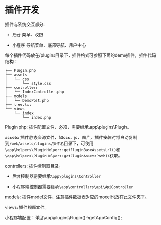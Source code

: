 # 插件开发


插件与系统交互部分:
 
- 后台 菜单、权限

- 小程序 导航菜单、底部导航、用户中心

每个插件代码放在/plugins目录下，插件格式可参照下面的demo插件，插件代码结构：
```
├── Plugin.php
├── assets
│   └── css
│       └── style.css
├── controllers
│   └── IndexController.php
├── models
│   └── DemoPost.php
├── tree.txt
└── views
    └── index
        └── index.php
```

Plugin.php: 插件配置文件，必须，需要继承\app\plugins\Plugin。

assets: 插件静态资源文件，如css、js、图片，插件安装时将自动复制到`/web/assets/plugins/插件名`目录下，可使用`\app\helpers\PluginHelper::getPluginBaseAssetsUrl()`和`\app\helpers\PluginHelper::getPluginAssetsPath()`获取。

controllers: 插件控制器目录。

- 后台控制器需要继承`\app\plugins\Controller`

- 小程序端控制器需要继承`\app\controllers\api\ApiController`

models: 插件model文件，注意插件数据表对应的model也放在此文件夹下。

views: 插件视图文件。

小程序端配置：详见\app\plugins\Plugin()->getAppConfig();
